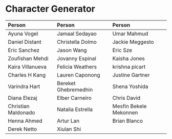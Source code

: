 # Character Generator

Person | Person | Person
:------|:-------|:-------
Ayuna Vogel | Jamaal Sedayao | Umar Mahmud 
Daniel Distant | Christella Dolmo | Jackie Meggesto 
Eric Sanchez | Jason Wang | Eric Sze 
Zoufishan Mehdi | Jovanny Espinal | Kaisha Jones 
Kaira Villanueva | Felicia Weathers | krishna picart  
Charles H Kang | Lauren Caponong | Justine Gartner 
Varindra Hart | Bereket Ghebremedhin | Shena Yoshida 
Diana Elezaj | Elber Carneiro | Chris David 
Christian Maldonado | Natalia Estrella | Mesfin Bekele Mekonnen  
Henna Ahmed | Artur Lan | Brian Blanco  
Derek Netto | Xiulan Shi 
